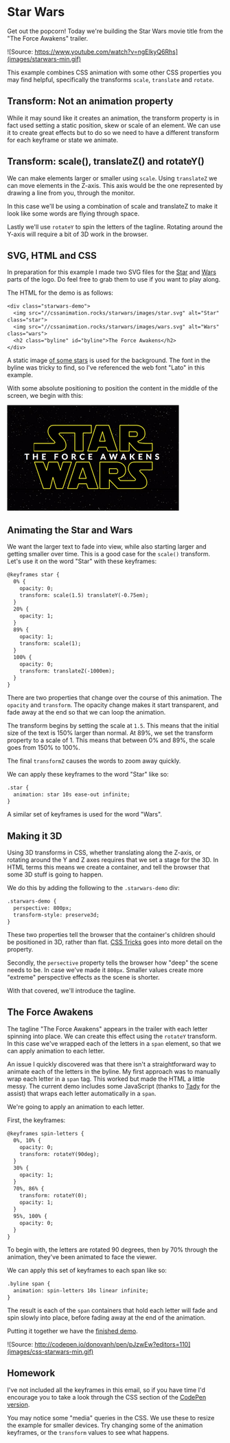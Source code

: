 # Star Wars

Get out the popcorn! Today we're building the Star Wars movie title from the "The Force Awakens" trailer.

![Source: https://www.youtube.com/watch?v=ngElkyQ6Rhs](images/starwars-min.gif)

This example combines CSS animation with some other CSS properties you may find helpful, specifically the transforms `scale`, `translate` and `rotate`.

## Transform: Not an animation property

While it may sound like it creates an animation, the transform property is in fact used setting a static position, skew or scale of an element. We can use it to create great effects but to do so we need to have a different transform for each keyframe or state we animate.

## Transform: scale(), translateZ() and rotateY()

We can make elements larger or smaller using `scale`. Using `translateZ` we can move elements in the Z-axis. This axis would be the one represented by drawing a line from you, through the monitor.

In this case we'll be using a combination of scale and translateZ to make it look like some words are flying through space.

Lastly we'll use `rotateY` to spin the letters of the tagline. Rotating around the Y-axis will require a bit of 3D work in the browser.

## SVG, HTML and CSS

In preparation for this example I made two SVG files for the [Star](https://cssanimation.rocks/starwars/images/star.svg) and [Wars](https://cssanimation.rocks/starwars/images/wars.svg) parts of the logo. Do feel free to grab them to use if you want to play along.

The HTML for the demo is as follows:

    <div class="starwars-demo">
      <img src="//cssanimation.rocks/starwars/images/star.svg" alt="Star" class="star">
      <img src="//cssanimation.rocks/starwars/images/wars.svg" alt="Wars" class="wars">
      <h2 class="byline" id="byline">The Force Awakens</h2>
    </div>

A static image [of some stars](https://cssanimation.rocks/starwars/images/bg.jpg) is used for the background. The font in the byline was tricky to find, so I've referenced the web font "Lato" in this example.

With some absolute positioning to position the content in the middle of the screen, we begin with this:

![](images/starwars.png)

## Animating the Star and Wars

We want the larger text to fade into view, while also starting larger and getting smaller over time. This is a good case for the `scale()` transform. Let's use it on the word "Star" with these keyframes:

    @keyframes star {
      0% {
        opacity: 0;
        transform: scale(1.5) translateY(-0.75em);
      }
      20% {
        opacity: 1;
      }
      89% {
        opacity: 1;
        transform: scale(1);
      }
      100% {
        opacity: 0;
        transform: translateZ(-1000em);
      }
    }

There are two properties that change over the course of this animation. The `opacity` and `transform`. The opacity change makes it start transparent, and fade away at the end so that we can loop the animation.

The transform begins by setting the scale at `1.5`. This means that the initial size of the text is 150% larger than normal. At 89%, we set the transform property to a scale of 1. This means that between 0% and 89%, the scale goes from 150% to 100%.

The final `transformZ` causes the words to zoom away quickly.

We can apply these keyframes to the word "Star" like so:

    .star {
      animation: star 10s ease-out infinite;
    }

A similar set of keyframes is used for the word "Wars".

## Making it 3D

Using 3D transforms in CSS, whether translating along the Z-axis, or rotating around the Y and Z axes requires that we set a stage for the 3D. In HTML terms this means we create a container, and tell the browser that some 3D stuff is going to happen.

We do this by adding the following to the `.starwars-demo` div:

    .starwars-demo {
      perspective: 800px;
      transform-style: preserve3d;
    }

These two properties tell the browser that the container's children should be positioned in 3D, rather than flat. [CSS Tricks](https://css-tricks.com/almanac/properties/t/transform-style/) goes into more detail on the property.

Secondly, the `persective` property tells the browser how "deep" the scene needs to be. In case we've made it `800px`. Smaller values create more "extreme" perspective effects as the scene is shorter.

With that covered, we'll introduce the tagline.

## The Force Awakens

The tagline "The Force Awakens" appears in the trailer with each letter spinning into place. We can create this effect using the `rotateY` transform. In this case we've wrapped each of the letters in a `span` element, so that we can apply animation to each letter.

An issue I quickly discovered was that there isn't a straightforward way to animate each of the letters in the byline. My first approach was to manually wrap each letter in a `span` tag. This worked but made the HTML a little messy. The current demo includes some JavaScript (thanks to [Tady](https://twitter.com/tadywankenobi) for the assist) that wraps each letter automatically in a `span`.

We're going to apply an animation to each letter.

First, the keyframes:

    @keyframes spin-letters {
      0%, 10% {
        opacity: 0;
        transform: rotateY(90deg);
      }
      30% {
        opacity: 1;
      }
      70%, 86% {
        transform: rotateY(0);
        opacity: 1;
      }
      95%, 100% {
        opacity: 0;
      }
    }

To begin with, the letters are rotated 90 degrees, then by 70% through the animation, they've been animated to face the viewer.

We can apply this set of keyframes to each span like so:

    .byline span {
      animation: spin-letters 10s linear infinite;
    }

The result is each of the `span` containers that hold each letter will fade and spin slowly into place, before fading away at the end of the animation.

Putting it together we have the [finished demo](http://codepen.io/donovanh/pen/pJzwEw?editors=110).

![Source: http://codepen.io/donovanh/pen/pJzwEw?editors=110](images/css-starwars-min.gif)

<div class="callout">
  <h2>Homework</h2>
  <p>I've not included all the keyframes in this email, so if you have time I'd encourage you to take a look through the CSS section of the <a href="http://codepen.io/donovanh/pen/pJzwEw?editors=110">CodePen version</a>.</p>
  <p>You may notice some "media" queries in the CSS. We use these to resize the example for smaller devices. Try changing some of the animation keyframes, or the <code>transform</code> values to see what happens.</p>
</div>
